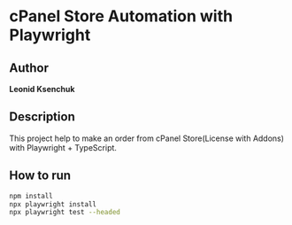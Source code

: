 # cPanel Store Automation with Playwright

## Author
**Leonid Ksenchuk**

## Description
This project help to make an order from cPanel Store(License with Addons) with  Playwright + TypeScript.

## How to run

```bash
npm install
npx playwright install
npx playwright test --headed
